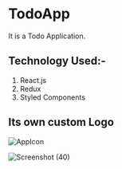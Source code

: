 # TodoApp
It is a Todo Application.
## Technology Used:-  
1. React.js
2. Redux
3. Styled Components  
## Its own custom Logo  
![AppIcon](https://user-images.githubusercontent.com/61156183/133083721-2df2cc60-4386-4136-8927-259e7bfe74a7.png)
  
  
![Screenshot (40)](https://user-images.githubusercontent.com/61156183/133082868-904a502a-b98e-4d4c-a3a8-4bc1f3097a8a.png)

